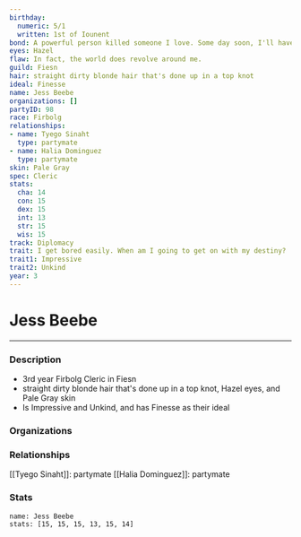 ```yaml
---
birthday:
  numeric: 5/1
  written: 1st of Iounent
bond: A powerful person killed someone I love. Some day soon, I'll have my revenge.
eyes: Hazel
flaw: In fact, the world does revolve around me.
guild: Fiesn
hair: straight dirty blonde hair that's done up in a top knot
ideal: Finesse
name: Jess Beebe
organizations: []
partyID: 98
race: Firbolg
relationships:
- name: Tyego Sinaht
  type: partymate
- name: Halia Dominguez
  type: partymate
skin: Pale Gray
spec: Cleric
stats:
  cha: 14
  con: 15
  dex: 15
  int: 13
  str: 15
  wis: 15
track: Diplomacy
trait: I get bored easily. When am I going to get on with my destiny?
trait1: Impressive
trait2: Unkind
year: 3
---
```

# Jess Beebe
---
### Description
- 3rd year Firbolg Cleric in Fiesn
- straight dirty blonde hair that's done up in a top knot, Hazel eyes, and Pale Gray skin
- Is Impressive and Unkind, and has Finesse as their ideal

### Organizations
### Relationships
[[Tyego Sinaht]]: partymate
[[Halia Dominguez]]: partymate
### Stats
```statblock
name: Jess Beebe
stats: [15, 15, 15, 13, 15, 14]
```